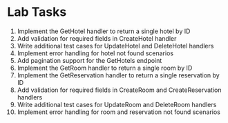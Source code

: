 # Lab Tasks

1. Implement the GetHotel handler to return a single hotel by ID
2. Add validation for required fields in CreateHotel handler
3. Write additional test cases for UpdateHotel and DeleteHotel handlers
4. Implement error handling for hotel not found scenarios
5. Add pagination support for the GetHotels endpoint
6. Implement the GetRoom handler to return a single room by ID
7. Implement the GetReservation handler to return a single reservation by ID
8. Add validation for required fields in CreateRoom and CreateReservation handlers
9. Write additional test cases for UpdateRoom and DeleteRoom handlers
10. Implement error handling for room and reservation not found scenarios
